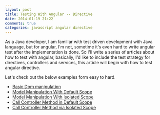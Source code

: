 ```yaml
---
layout: post
title: Testing With Angular -- Directive
date: 2014-01-19 21:22
comments: true
categories: javascript angular directive 
---
```


As a Java developer, I am familiar with test driven development with Java language, but for angular, I'm not, sometime it's even hard to write angular test after the implementation is done.
So I'll write a series of articles about how to test with angular, basically, I'd like to include the test strategy for directives, controllers and services, this article will begin with how to test angular directive.

Let's check out the below examples form easy to hard.

  * [Basic Dom manipulation](/blog/2014/06/27/test-directive-basic-dom-manipulation/)  
  * [Model Manipulation With Default Scope](/blog/2014/06/27/test-directive-model-manipulation-with-default-scope/)  
  * [Model Manipulation With Isolated Scope](/blog/2014/06/27/test-directive-model-manipulation-with-isolated-scope/)  
  * [Call Controller Method in Default Scope](/blog/2014/06/27/test-directive-call-controller-method-in-default-scope/)  
  * [Call Controller Method via Isolated Scope](/blog/2014/06/27/test-directive-call-controller-method-via-isolated-scope/)  